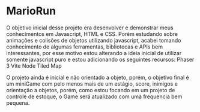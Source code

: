 # MarioRun
  O objetivo inicial desse projeto era desenvolver e demonstrar meus conhecimentos em Javascript, HTML e CSS. Porém estudando sobre animações e colisões de objetos utilizando javascript, acabei tomando conhecimento de algumas ferramentas, bibliotecas e APIs bem interessantes, por esse motivo estou alterando a ideia inicial de utilizar somente javascript puro e estou adicionando os seguintes recursos:
  Phaser 3
  Vite
  Node
  Tiled Map

  O projeto ainda é inicial e não orientado a objeto, porém, o objetivo final é um miniGame com pelo menos mais de um estágio, score, inimigos e orientação a objetos, porém, como estou focando em um projeto de controle de estoque, o Game será atualizado com uma frequencia bem pequena.

